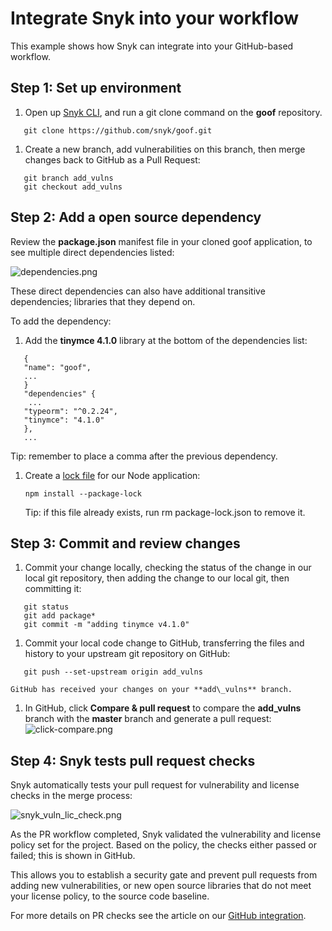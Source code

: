 # Integrate Snyk into your workflow

This example shows how Snyk can integrate into your GitHub-based workflow.

## Step 1: Set up environment

1. Open up [Snyk CLI](https://docs.snyk.io/snyk-cli), and run a git clone command on the **goof** repository.  

```text
   git clone https://github.com/snyk/goof.git
```

1. Create a new branch, add vulnerabilities on this branch, then merge changes back to GitHub as a Pull Request:  

```text
   git branch add_vulns
   git checkout add_vulns
```

## Step 2: Add a open source dependency

Review the **package.json** manifest file in your cloned goof application, to see multiple direct dependencies listed:

![dependencies.png](https://support.snyk.io/hc/article_attachments/360016512078/dependencies.png)

These direct dependencies can also have additional transitive dependencies; libraries that they depend on.

To add the dependency:

1. Add the **tinymce 4.1.0** library at the bottom of the dependencies list:  

```text
   {
   "name": "goof",
   ...
   }
   "dependencies" {
    ...
   "typeorm": "^0.2.24",
   "tinymce": "4.1.0"
   },
   ...
```

Tip: remember to place a comma after the previous dependency.

1. Create a [lock file](https://docs.npmjs.com/files/package-lock.json) for our Node application:

   ```text
   npm install --package-lock
   ```

   Tip: if this file already exists, run rm package-lock.json to remove it.

## Step 3: Commit and review changes

1. Commit your change locally, checking the status of the change in our local git repository, then adding the change to our local git, then committing it:  

```text
   git status
   git add package*
   git commit -m "adding tinymce v4.1.0"
```

1. Commit your local code change to GitHub, transferring the files and history to your upstream git repository on GitHub:  

```text
   git push --set-upstream origin add_vulns
```

```text
GitHub has received your changes on your **add\_vulns** branch.
```

1. In GitHub, click **Compare & pull request** to compare the **add\_vulns** branch with the **master** branch and generate a pull request:  ![click-compare.png](https://support.snyk.io/hc/article_attachments/360016512098/click-compare.png)

## Step 4: Snyk tests pull request checks

Snyk automatically tests your pull request for vulnerability and license checks in the merge process:

![snyk\_vuln\_lic\_check.png](https://support.snyk.io/hc/article_attachments/360010457697/snyk_vuln_lic_check.png)

As the PR workflow completed, Snyk validated the vulnerability and license policy set for the project. Based on the policy, the checks either passed or failed; this is shown in GitHub.

This allows you to establish a security gate and prevent pull requests from adding new vulnerabilities, or new open source libraries that do not meet your license policy, to the source code baseline.

For more details on PR checks see the article on our [GitHub integration](https://support.snyk.io/hc/en-us/articles/360004032117).

